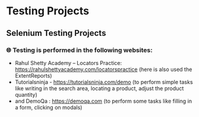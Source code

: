 # Testing Projects

## Selenium Testing Projects

### 🌐 Testing is performed in the following websites:

- Rahul Shetty Academy – Locators Practice:  https://rahulshettyacademy.com/locatorspractice  (here is also used the ExtentReports)
- Tutorialsninja - https://tutorialsninja.com/demo (to perform simple tasks like writing in the search area, locating a product, adjust the product quantity)
- and DemoQa : https://demoqa.com   (to perform some tasks like filling in a form, clicking on modals)
